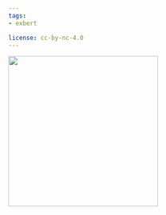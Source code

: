 ```yaml
---
tags:
- exbert

license: cc-by-nc-4.0
---
```


<a href="https://huggingface.co/exbert/?model=xlm-mlm-en-2048">
	<img width="300px" src="https://hf-dinosaur.huggingface.co/exbert/button.png">
</a>
